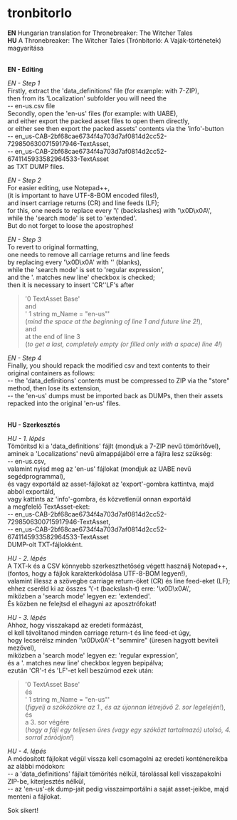 # tronbitorlo
<strong>EN</strong> Hungarian translation for Thronebreaker: The Witcher Tales</br>
<strong>HU</strong> A Thronebreaker: The Witcher Tales (Trónbitorló: A Vaják-történetek) magyarítása</br></br>

<strong>EN - Editing</strong></br>

<i>EN - Step 1</i></br>
Firstly, extract the 'data_definitions' file (for example: with 7-ZIP),</br>
then from its 'Localization' subfolder you will need the</br>
-- en-us.csv file</br>
Secondly, open the 'en-us' files (for example: with UABE),</br>
and either export the packed asset files to open them directly,</br>
or either see then export the packed assets' contents via the 'info'-button</br>
-- en_us-CAB-2bf68cae6734f4a703d7af0814d2cc52-7298506300715917946-TextAsset,</br>
-- en_us-CAB-2bf68cae6734f4a703d7af0814d2cc52-6741145933582964533-TextAsset</br>
as TXT DUMP files.</br>

<i>EN - Step 2</i></br>
For easier editing, use Notepad++,</br>
(it is important to have UTF-8-BOM encoded files!),</br>
and insert carriage returns (CR) and line feeds (LF);</br>
for this, one needs to replace every '\\' (backslashes) with '\x0D\x0A\\',</br>
while the 'search mode' is set to 'extended'.</br>
But do not forget to loose the apostrophes!</br>

<i>EN - Step 3</i></br>
To revert to original formatting,</br>
one needs to remove all carriage returns and line feeds</br>
by replacing every '\x0D\x0A' with '' (blanks),</br>
while the 'search mode' is set to 'regular expression',</br>
and the '. matches new line' checkbox is checked;</br>
then it is necessary to insert 'CR''LF's after</br>
> '0 TextAsset Base'</br>
and</br>
> ' 1 string m_Name = "en-us"'</br>
(<i>mind the space at the beginning of line 1 and future line 2!</i>),</br>
and</br>
> at the end of line 3</br>
(<i>to get a last, completely empty (or filled only with a space) line 4!</i>)

<i>EN - Step 4</i></br>
Finally, you should repack the modified csv and text contents to their original containers as follows:</br>
-- the 'data_definitions' contents must be compressed to ZIP via the "store" method, then lose its extension,</br>
-- the 'en-us' dumps must be imported back as DUMPs, then their assets repacked into the original 'en-us' files.</br>


</br><strong>HU - Szerkesztés</strong></br>

<i>HU - 1. lépés</i></br>
Tömörítsd ki a 'data_definitions' fájlt (mondjuk a 7-ZIP nevű tömörítővel),</br>
aminek a 'Localizations' nevű almappájából erre a fájlra lesz szükség:</br>
-- en-us.csv,</br>
valamint nyisd meg az 'en-us' fájlokat (mondjuk az UABE nevű segédprogrammal),</br>
és vagy exportáld az asset-fájlokat az 'export'-gombra kattintva, majd abból exportáld,</br>
vagy kattints az 'info'-gombra, és közvetlenül onnan exportáld</br>
a megfelelő TextAsset-eket:</br>
-- en_us-CAB-2bf68cae6734f4a703d7af0814d2cc52-7298506300715917946-TextAsset,</br>
-- en_us-CAB-2bf68cae6734f4a703d7af0814d2cc52-6741145933582964533-TextAsset</br>
DUMP-olt TXT-fájlokként.</br>

<i>HU - 2. lépés</i></br>
A TXT-k és a CSV könnyebb szerkeszthetőség végett használj Notepad++,</br>
(fontos, hogy a fájlok karakterkódolása UTF-8-BOM legyen!),</br>
valamint illessz a szövegbe carriage return-öket (CR) és line feed-eket (LF);</br>
ehhez cseréld ki az összes '\\'-t (backslash-t) erre: '\x0D\x0A\\',</br>
miközben a 'search mode' legyen ez: 'extended'.</br>
És közben ne felejtsd el elhagyni az aposztrófokat!</br>

<i>HU - 3. lépés</i></br>
Ahhoz, hogy visszakapd az eredeti formázást,</br>
el kell távolítanod minden carriage return-t és line feed-et úgy,</br>
hogy lecserélsz minden '\x0D\x0A'-t "semmire" (üresen hagyott beviteli mezővel),</br>
miközben a 'search mode' legyen ez: 'regular expression',</br>
és a '. matches new line' checkbox legyen bepipálva;</br>
ezután 'CR'-t és 'LF'-et kell beszúrnod ezek után:</br>
> '0 TextAsset Base'</br>
és</br>
> ' 1 string m_Name = "en-us"'</br>
(<i>figyelj a szóközökre az 1., és az újonnan létrejövő 2. sor legelején!</i>),</br>
és</br>
> a 3. sor végére</br>
(<i>hogy a fájl egy teljesen üres (vagy egy szóközt tartalmazó) utolsó, 4. sorral záródjon!</i>)

<i>HU - 4. lépés</i></br>
A módosított fájlokat végül vissza kell csomagolni az eredeti konténereikba az alábbi módokon:</br>
-- a 'data_definitions' fájlait tömörítés nélkül, tárolással kell visszapakolni ZIP-be, kiterjesztés nélkül,</br>
-- az 'en-us'-ek dump-jait pedig visszaimportálni a saját asset-jeikbe, majd menteni a fájlokat.</br>

Sok sikert!</br>
